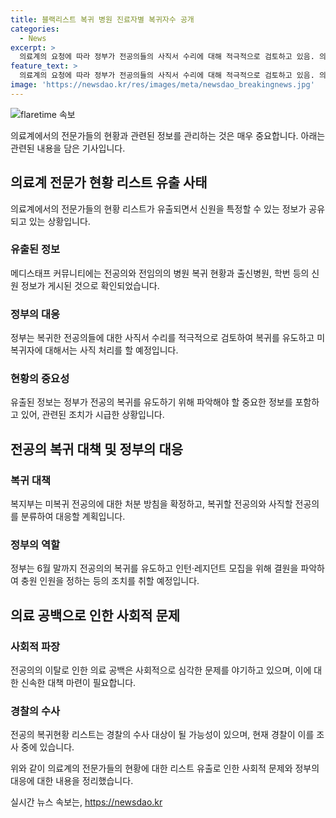 ```yaml
---
title: 블랙리스트 복귀 병원 진료자별 복귀자수 공개
categories:
  - News
excerpt: >
  의료계의 요청에 따라 정부가 전공의들의 사직서 수리에 대해 적극적으로 검토하고 있음. 의사 커뮤니티에 의해 복귀한 전공의와 전임의 현황 리스트가 공개되고, 이로 인해 복귀자의 신원 정보가 노출되는 사태가 발생했음. 병원별로 근무 중인 전공의 수와 출신 정보가 공유되었으며, 정부는 복귀 및 사직 처리를 위해 조만간 방침을 확정할 예정임. 전국 211개 수련병원 전공의의 출근율은 7.7%에 불과하며, 경찰은 관련된 수사를 진행 중이다. 해당 리스트는 경찰의 수사 대상이 될 가능성이 있으며, 이로 인한 의료 공백 사태는 여전한 상황임.
feature_text: >
  의료계의 요청에 따라 정부가 전공의들의 사직서 수리에 대해 적극적으로 검토하고 있음. 의사 커뮤니티에 의해 복귀한 전공의와 전임의 현황 리스트가 공개되고, 이로 인해 복귀자의 신원 정보가 노출되는 사태가 발생했음. 병원별로 근무 중인 전공의 수와 출신 정보가 공유되었으며, 정부는 복귀 및 사직 처리를 위해 조만간 방침을 확정할 예정임. 전국 211개 수련병원 전공의의 출근율은 7.7%에 불과하며, 경찰은 관련된 수사를 진행 중이다. 해당 리스트는 경찰의 수사 대상이 될 가능성이 있으며, 이로 인한 의료 공백 사태는 여전한 상황임.
image: 'https://newsdao.kr/res/images/meta/newsdao_breakingnews.jpg'
---
```


<p><img src="https://newsdao.kr/res/images/meta/newsdao_breakingnews.jpg" alt="flaretime 속보" /></p>

<p>의료계에서의 전문가들의 현황과 관련된 정보를 관리하는 것은 매우 중요합니다. 아래는 관련된 내용을 담은 기사입니다.</p>

<h2 data-ke-size="size26">의료계 전문가 현황 리스트 유출 사태</h2>

<p data-ke-size="size16">의료계에서의 전문가들의 현황 리스트가 유출되면서 신원을 특정할 수 있는 정보가 공유되고 있는 상황입니다.</p>

<h3><b>유출된 정보</b></h3>

<p data-ke-size="size16">메디스태프 커뮤니티에는 전공의와 전임의의 병원 복귀 현황과 출신병원, 학번 등의 신원 정보가 게시된 것으로 확인되었습니다.</p>

<h3><b>정부의 대응</b></h3>

<p data-ke-size="size16">정부는 복귀한 전공의들에 대한 사직서 수리를 적극적으로 검토하여 복귀를 유도하고 미복귀자에 대해서는 사직 처리를 할 예정입니다.</p>

<h3><b>현황의 중요성</b></h3>

<p data-ke-size="size16">유출된 정보는 정부가 전공의 복귀를 유도하기 위해 파악해야 할 중요한 정보를 포함하고 있어, 관련된 조치가 시급한 상황입니다.</p>

<h2 data-ke-size="size26">전공의 복귀 대책 및 정부의 대응</h2>

<h3><b>복귀 대책</b></h3>

<p data-ke-size="size16">복지부는 미복귀 전공의에 대한 처분 방침을 확정하고, 복귀할 전공의와 사직할 전공의를 분류하여 대응할 계획입니다.</p>

<h3><b>정부의 역할</b></h3>

<p data-ke-size="size16">정부는 6월 말까지 전공의의 복귀를 유도하고 인턴·레지던트 모집을 위해 결원을 파악하여 충원 인원을 정하는 등의 조치를 취할 예정입니다.</p>

<h2 data-ke-size="size26">의료 공백으로 인한 사회적 문제</h2>

<h3><b>사회적 파장</b></h3>

<p data-ke-size="size16">전공의의 이탈로 인한 의료 공백은 사회적으로 심각한 문제를 야기하고 있으며, 이에 대한 신속한 대책 마련이 필요합니다.</p>

<h3><b>경찰의 수사</b></h3>

<p data-ke-size="size16">전공의 복귀현황 리스트는 경찰의 수사 대상이 될 가능성이 있으며, 현재 경찰이 이를 조사 중에 있습니다.</p>

<p>위와 같이 의료계의 전문가들의 현황에 대한 리스트 유출로 인한 사회적 문제와 정부의 대응에 대한 내용을 정리했습니다.</p>
실시간 뉴스 속보는, <a href="https://newsdao.kr" rel="dofollow">https://newsdao.kr</a>


